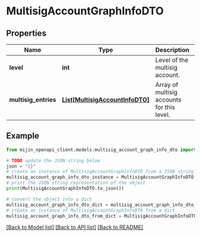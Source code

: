 # MultisigAccountGraphInfoDTO


## Properties

Name | Type | Description | Notes
------------ | ------------- | ------------- | -------------
**level** | **int** | Level of the multisig account. | 
**multisig_entries** | [**List[MultisigAccountInfoDTO]**](MultisigAccountInfoDTO.md) | Array of multisig accounts for this level. | 

## Example

```python
from mijin_openapi_client.models.multisig_account_graph_info_dto import MultisigAccountGraphInfoDTO

# TODO update the JSON string below
json = "{}"
# create an instance of MultisigAccountGraphInfoDTO from a JSON string
multisig_account_graph_info_dto_instance = MultisigAccountGraphInfoDTO.from_json(json)
# print the JSON string representation of the object
print(MultisigAccountGraphInfoDTO.to_json())

# convert the object into a dict
multisig_account_graph_info_dto_dict = multisig_account_graph_info_dto_instance.to_dict()
# create an instance of MultisigAccountGraphInfoDTO from a dict
multisig_account_graph_info_dto_from_dict = MultisigAccountGraphInfoDTO.from_dict(multisig_account_graph_info_dto_dict)
```
[[Back to Model list]](../README.md#documentation-for-models) [[Back to API list]](../README.md#documentation-for-api-endpoints) [[Back to README]](../README.md)


